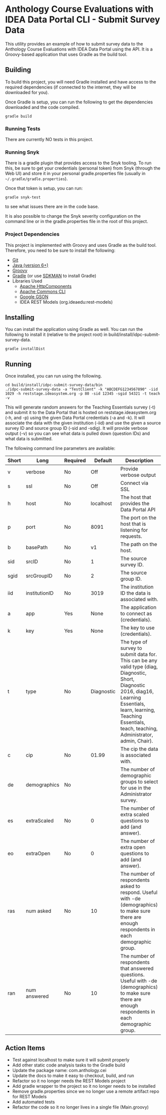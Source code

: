 # Anthology Course Evaluations with IDEA Data Portal CLI - Submit Survey Data

This utility provides an example of how to submit survey data to the Anthology Course Evaluations
with IDEA Data Portal using the API. It is a Groovy-based application that uses Gradle as the build tool.

## Building

To build this project, you will need Gradle installed and have access to the required dependencies (if connected to the
internet, they will be downloaded for you).

Once Gradle is setup, you can run the following to get the dependencies downloaded and the code compiled.
```
gradle build
```

### Running Tests

There are currently NO tests in this project.

### Running Snyk

There is a gradle plugin that provides access to the Snyk tooling. To run this, be sure to get your credentials (personal token)
from Snyk (through the Web UI) and store it in your personal gradle.properties file (usually in `~/.gradle/gradle.properties`).

Once that token is setup, you can run:
```
gradle snyk-test
```

to see what issues there are in the code base.

It is also possible to change the Snyk severity configuration on the command line or in the gradle.properties file in the root
of this project.

### Project Dependencies

This project is implemented with Groovy and uses Gradle as the build tool. Therefore, you need to be sure to install
the following:
* [Git](http://git-scm.com/downloads)
* [Java (version 6+)](http://www.oracle.com/technetwork/java/javase/downloads/index.html)
* [Groovy](http://groovy-lang.org/)
* [Gradle](http://gradle.org/installation) (or use [SDKMAN](http://sdkman.io/) to install Gradle)
* Libraries Used
  * [Apache HttpComponents](https://hc.apache.org/index.html)
  * [Apache Commons CLI](http://mvnrepository.com/artifact/commons-cli/commons-cli)
  * [Google GSON](http://mvnrepository.com/artifact/com.google.code.gson/gson)
  * IDEA REST Models (org.ideaedu:rest-models)

## Installing

You can install the application using Gradle as well. You can run the following to install it (relative to the project root)
in build/install/idpc-submit-survey-data.
```
gradle installDist
```

## Running

Once installed, you can run using the following.
```
cd build/install/idpc-submit-survey-data/bin
./idpc-submit-survey-data -a "TestClient" -k "ABCDEFG1234567890" -iid 1029 -h reststage.ideasystem.org -p 80 -sid 12345 -sgid 54321 -t teach -v
```
This will generate random answers for the Teaching Essentials survey (-t) and submit it to the Data Portal that is hosted on
reststage.ideasystem.org (-h, and -p) using the given Data Portal credentials (-a and -k). It will associate the data with the
given institution (-iid) and use the given a source survey ID and source group ID (-sid and -sdig). It will provide verbose output (-v)
so you can see what data is pulled down (question IDs) and what data is submitted.

The following command line parameters are available:

Short | Long             | Required | Default             | Description
------|------------------|----------|---------------------|------------
v     | verbose          | No       | Off                 | Provide verbose output
s     | ssl              | No       | Off                 | Connect via SSL
h     | host             | No       | localhost           | The host that provides the Data Portal API
p     | port             | No       | 8091                | The port on the host that is listening for requests.
b     | basePath         | No       | v1                  | The path on the host.
sid   | srcID            | No       | 1                   | The source survey ID.
sgid  | srcGroupID       | No       | 2                   | The source group ID.
iid   | institutionID    | No       | 3019                | The institution ID the data is associated with.
a     | app              | Yes      | None                | The application to connect as (credentials).
k     | key              | Yes      | None                | The key to use (credentials).
t     | type             | No       | Diagnostic          | The type of survey to submit data for. This can be any valid type (diag, Diagnostic, Short, Diagnostic 2016, diag16, Learning Essentials, learn, learning, Teaching Essentials, teach, teaching, Administrator, admin, Chair).
c     | cip              | No       | 01.99               | The cip the data is associated with.
de    | demographics     | No       |                     | The number of demographic groups to select for use in the Administrator survey.
es    | extraScaled      | No       | 0                   | The number of extra scaled questions to add (and answer).
eo    | extraOpen        | No       | 0                   | The number of extra open questions to add (and answer).
ras   | num asked        | No       | 10                  | The number of respondents asked to respond.  Useful with -de (demographics) to make sure there are enough respondents in each demographic group.
ran   | num answered     | No       | 10                  | The number of respondents that answered questions.  Useful with -de (demographics) to make sure there are enough respondents in each demographic group.

## Action Items

* Test against localhost to make sure it will submit properly
* Add other static code analysis tasks to the Gradle build
* Update the package name: com.anthology.cei
* Update the docs to make it easy to checkout, build, and run
* Refactor so it no longer needs the REST Models project
* Add gradle wrapper to the project so it no longer needs to be installed
* Remove gradle.properties since we no longer use a remote artifact repo for REST Models
* Add automated tests
* Refactor the code so it no longer lives in a single file (Main.groovy)